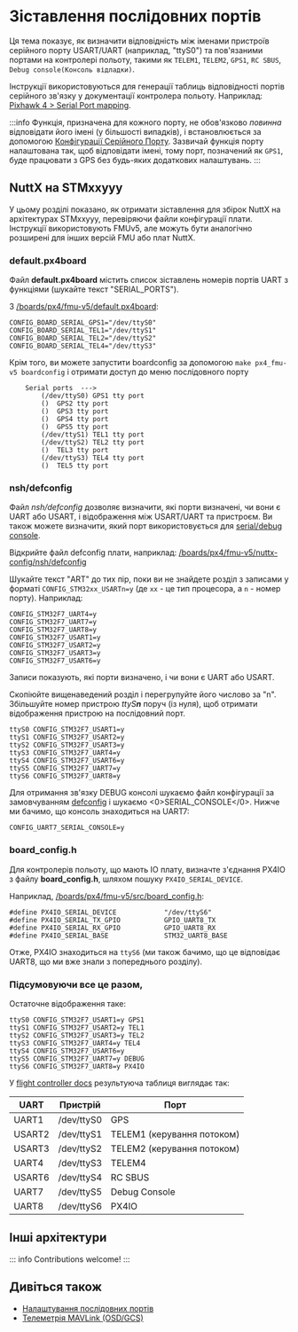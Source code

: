 # Зіставлення послідовних портів

Ця тема показує, як визначити відповідність між іменами пристроїв серійного порту USART/UART (наприклад, "ttyS0") та пов'язаними портами на контролері польоту, такими як `TELEM1`, `TELEM2`, `GPS1`, `RC SBUS`, `Debug console(Консоль відладки)`.

Інструкції використовуються для генерації таблиць відповідності портів серійного зв'язку у документації контролера польоту. Наприклад: [Pixhawk 4 > Serial Port mapping](../flight_controller/pixhawk4.md#serial-port-mapping).

:::info Функція, призначена для кожного порту, не обов'язково _повинна_ відповідати його імені (у більшості випадків), і встановлюється за допомогою [Конфігурації Серійного Порту](../peripherals/serial_configuration.md). Зазвичай функція порту налаштована так, щоб відповідати імені, тому порт, позначений як `GPS1`, буде працювати з GPS без будь-яких додаткових налаштувань.
:::

## NuttX на STMxxyyy

<!-- instructions from DavidS here: https://github.com/PX4/PX4-user_guide/pull/672#issuecomment-598198434 -->

У цьому розділі показано, як отримати зіставлення для збірок NuttX на архітектурах STMxxyyy, перевіряючи файли конфігурації плати. Інструкції використовують FMUv5, але можуть бути аналогічно розширені для інших версій FMU або плат NuttX.

### default.px4board

Файл **default.px4board** містить список зіставлень номерів портів UART з функціями (шукайте текст "SERIAL_PORTS").

З [/boards/px4/fmu-v5/default.px4board](https://github.com/PX4/PX4-Autopilot/blob/main/boards/px4/fmu-v5/default.px4board):

```
CONFIG_BOARD_SERIAL_GPS1="/dev/ttyS0"
CONFIG_BOARD_SERIAL_TEL1="/dev/ttyS1"
CONFIG_BOARD_SERIAL_TEL2="/dev/ttyS2"
CONFIG_BOARD_SERIAL_TEL4="/dev/ttyS3"
```

Крім того, ви можете запустити boardconfig за допомогою `make px4_fmu-v5 boardconfig` і отримати доступ до меню послідовного порту

```
    Serial ports  --->
        (/dev/ttyS0) GPS1 tty port
        ()  GPS2 tty port
        ()  GPS3 tty port
        ()  GPS4 tty port
        ()  GPS5 tty port
        (/dev/ttyS1) TEL1 tty port
        (/dev/ttyS2) TEL2 tty port
        ()  TEL3 tty port
        (/dev/ttyS3) TEL4 tty port
        ()  TEL5 tty port
```

### nsh/defconfig

Файл _nsh/defconfig_ дозволяє визначити, які порти визначені, чи вони є UART або USART, і відображення між USART/UART та пристроєм. Ви також можете визначити, який порт використовується для [serial/debug console](../debug/system_console.md).

Відкрийте файл defconfig плати, наприклад: [/boards/px4/fmu-v5/nuttx-config/nsh/defconfig](https://github.com/PX4/PX4-Autopilot/blob/main/boards/px4/fmu-v5/nuttx-config/nsh/defconfig#L215-L221)

Шукайте текст "ART" до тих пір, поки ви не знайдете розділ з записами у форматі `CONFIG_STM32xx_USARTn=y` (де `xx` - це тип процесора, а `n` - номер порту). Наприклад:

```
CONFIG_STM32F7_UART4=y
CONFIG_STM32F7_UART7=y
CONFIG_STM32F7_UART8=y
CONFIG_STM32F7_USART1=y
CONFIG_STM32F7_USART2=y
CONFIG_STM32F7_USART3=y
CONFIG_STM32F7_USART6=y
```

Записи показують, які порти визначено, і чи вони є UART або USART.

Скопіюйте вищенаведений розділ і перегрупуйте його числово за "n". Збільшуйте номер пристрою _ttyS**n**_ поруч (із нуля), щоб отримати відображення пристрою на послідовний порт.

```
ttyS0 CONFIG_STM32F7_USART1=y
ttyS1 CONFIG_STM32F7_USART2=y
ttyS2 CONFIG_STM32F7_USART3=y
ttyS3 CONFIG_STM32F7_UART4=y
ttyS4 CONFIG_STM32F7_USART6=y
ttyS5 CONFIG_STM32F7_UART7=y
ttyS6 CONFIG_STM32F7_UART8=y
```

Для отримання зв'язку DEBUG консолі шукаємо файл конфігурації за замовчуванням [defconfig](https://github.com/PX4/PX4-Autopilot/blob/main/boards/px4/fmu-v5/nuttx-config/nsh/defconfig#L212) і шукаємо <0>SERIAL_CONSOLE</0>. Нижче ми бачимо, що консоль знаходиться на UART7:

```
CONFIG_UART7_SERIAL_CONSOLE=y
```

### board_config.h

Для контролерів польоту, що мають IO плату, визначте з'єднання PX4IO з файлу **board_config.h**, шляхом пошуку `PX4IO_SERIAL_DEVICE`.

Наприклад, [/boards/px4/fmu-v5/src/board_config.h](https://github.com/PX4/PX4-Autopilot/blob/main/boards/px4/fmu-v5/src/board_config.h#L59):

```
#define PX4IO_SERIAL_DEVICE            "/dev/ttyS6"
#define PX4IO_SERIAL_TX_GPIO           GPIO_UART8_TX
#define PX4IO_SERIAL_RX_GPIO           GPIO_UART8_RX
#define PX4IO_SERIAL_BASE              STM32_UART8_BASE
```

Отже, PX4IO знаходиться на `ttyS6` (ми також бачимо, що це відповідає UART8, що ми вже знали з попереднього розділу).

### Підсумовуючи все це разом,

Остаточне відображення таке:

```
ttyS0 CONFIG_STM32F7_USART1=y GPS1
ttyS1 CONFIG_STM32F7_USART2=y TEL1
ttyS2 CONFIG_STM32F7_USART3=y TEL2
ttyS3 CONFIG_STM32F7_UART4=y TEL4
ttyS4 CONFIG_STM32F7_USART6=y
ttyS5 CONFIG_STM32F7_UART7=y DEBUG
ttyS6 CONFIG_STM32F7_UART8=y PX4IO
```

У [flight controller docs](../flight_controller/pixhawk4.md#serial-port-mapping) результуюча таблиця виглядає так:

| UART   | Пристрій   | Порт                       |
| ------ | ---------- | -------------------------- |
| UART1  | /dev/ttyS0 | GPS                        |
| USART2 | /dev/ttyS1 | TELEM1 (керування потоком) |
| USART3 | /dev/ttyS2 | TELEM2 (керування потоком) |
| UART4  | /dev/ttyS3 | TELEM4                     |
| USART6 | /dev/ttyS4 | RC SBUS                    |
| UART7  | /dev/ttyS5 | Debug Console              |
| UART8  | /dev/ttyS6 | PX4IO                      |

## Інші архітектури

::: info
Contributions welcome!
:::

## Дивіться також

- [Налаштування послідовних портів](../peripherals/serial_configuration.md)
- [Телеметрія MAVLink (OSD/GCS)](../peripherals/mavlink_peripherals.md)
